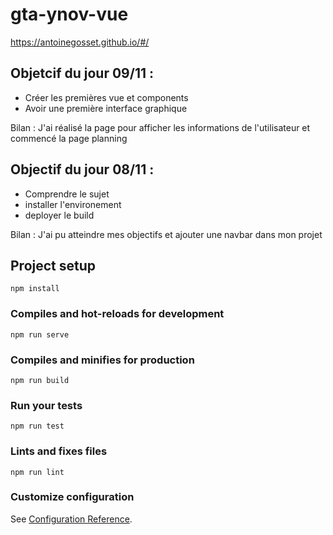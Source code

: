 # gta-ynov-vue
https://antoinegosset.github.io/#/

## Objetcif du jour 09/11 :

 - Créer les premières vue et components
 - Avoir une première interface graphique

Bilan : J'ai réalisé la page pour afficher les informations de l'utilisateur et commencé la page planning

## Objectif du jour 08/11 :
 - Comprendre le sujet
 - installer l'environement 
 - deployer le build 
 
 Bilan : J'ai pu atteindre mes objectifs et ajouter une navbar dans mon projet

## Project setup
```
npm install
```

### Compiles and hot-reloads for development
```
npm run serve
```

### Compiles and minifies for production
```
npm run build
```

### Run your tests
```
npm run test
```

### Lints and fixes files
```
npm run lint
```

### Customize configuration
See [Configuration Reference](https://cli.vuejs.org/config/).
